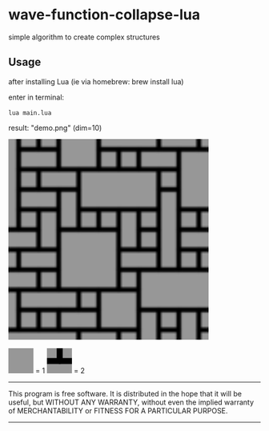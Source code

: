 # wave-function-collapse-lua
simple algorithm to create complex structures

## Usage

after installing Lua (ie via homebrew: brew install lua)

enter in terminal: 
```
lua main.lua
```
result: "demo.png" (dim=10)
<div align="left"><img src="/resources/demo.png" width="400px"</img></div> 

![](tileSet/blank.png) = 1
![](tileSet/up.png) = 2
*************
This program is free software. It is distributed in the hope that it will be useful, but WITHOUT ANY WARRANTY, without even the implied warranty of MERCHANTABILITY or FITNESS FOR A PARTICULAR PURPOSE. 
*************
